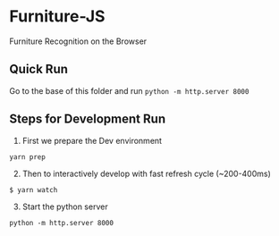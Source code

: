 # Furniture-JS
Furniture Recognition on the Browser

## Quick Run

Go to the base of this folder and run `python -m http.server 8000`

## Steps for Development Run

1) First we prepare the Dev environment

`yarn prep`

2) Then to interactively develop with fast refresh cycle (~200-400ms)

`$ yarn watch`

3) Start the python server

`python -m http.server 8000`
